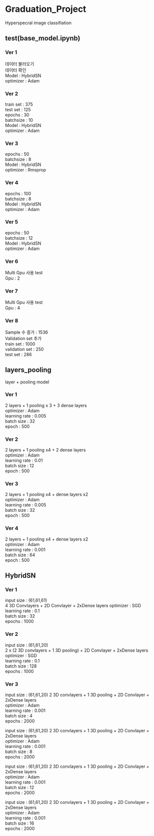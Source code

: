 # Graduation_Project
 Hyperspecral image classifiation

## test(base_model.ipynb)
 ### Ver 1
  데이터 불러오기  
  데이터 확인  
  Model : HybridSN  
  optimizer : Adam
 ### Ver 2
  train set : 375  
  test set : 125  
  epochs : 30  
  batchsize : 10  
  Model : HybridSN  
  optimizer : Adam  
 ### Ver 3
  epochs : 50  
  batchsize : 8  
  Model : HybridSN  
  optimizer : Rmsprop
 ### Ver 4
  epochs : 100  
  batchsize : 8  
  Model : HybridSN  
  optimizer : Adam
 ### Ver 5
  epochs : 50  
  batchsize : 12  
  Model : HybridSN  
  optimizer : Adam
 ### Ver 6
  Multi Gpu 사용 test  
  Gpu : 2
 ### Ver 7
  Multi Gpu 사용 test  
  Gpu : 4
 ### Ver 8
  Sample 수 증가 : 1536  
  Validation set 추가  
  train set : 1000  
  validation set : 250  
  test set : 286
  
## layers_pooling
 layer + pooling model
 ### Ver 1
  2 layers + 1 pooling x 3 + 3 dense layers  
  optimizer : Adam  
  learning rate : 0.005  
  batch size : 32  
  epoch : 500  
 ### Ver 2
  2 layers + 1 pooling x4 + 2 dense layers  
  optimizer : Adam  
  learning rate : 0.01  
  batch size : 12  
  epoch : 500  
 ### Ver 3
  2 layers + 1 pooling x4 + dense layers x2  
  optimizer : Adam  
  learning rate : 0.005  
  batch size : 32  
  epoch : 500  
 ### Ver 4
  2 layers + 1 pooling x4 + dense layers x2  
  optimizer : Adam  
  learning rate : 0.001  
  batch size : 64  
  epoch : 500  

## HybridSN
  ### Ver 1
   input size : (61,61,61)  
   4 3D Convlayers + 2D Convlayer + 2xDense layers
   optimizer : SGD  
   learning rate : 0.1  
   batch size : 32  
   epochs : 1000
  ### Ver 2
   input size : (61,61,20)  
   2 x (2 3D convlayers + 1 3D pooling) + 2D Convlayer + 2xDense layers  
   optimizer : SGD  
   learning rate : 0.1  
   batch size : 128  
   epochs : 1000
  ### Ver 3
   input size : (61,61,20)
   2 3D convlayers + 1 3D pooling + 2D Convlayer + 2xDense layers  
   optimizer : Adam  
   learning rate : 0.001  
   batch size : 4  
   epochs : 2000  
     
   input size : (61,61,20)
   2 3D convlayers + 1 3D pooling + 2D Convlayer + 2xDense layers  
   optimizer : Adam  
   learning rate : 0.001  
   batch size : 8  
   epochs : 2000  
     
   input size : (61,61,20)
   2 3D convlayers + 1 3D pooling + 2D Convlayer + 2xDense layers  
   optimizer : Adam  
   learning rate : 0.001  
   batch size : 12  
   epochs : 2000  
     
   input size : (61,61,20)
   2 3D convlayers + 1 3D pooling + 2D Convlayer + 2xDense layers  
   optimizer : Adam  
   learning rate : 0.001  
   batch size : 16  
   epochs : 2000  
   
